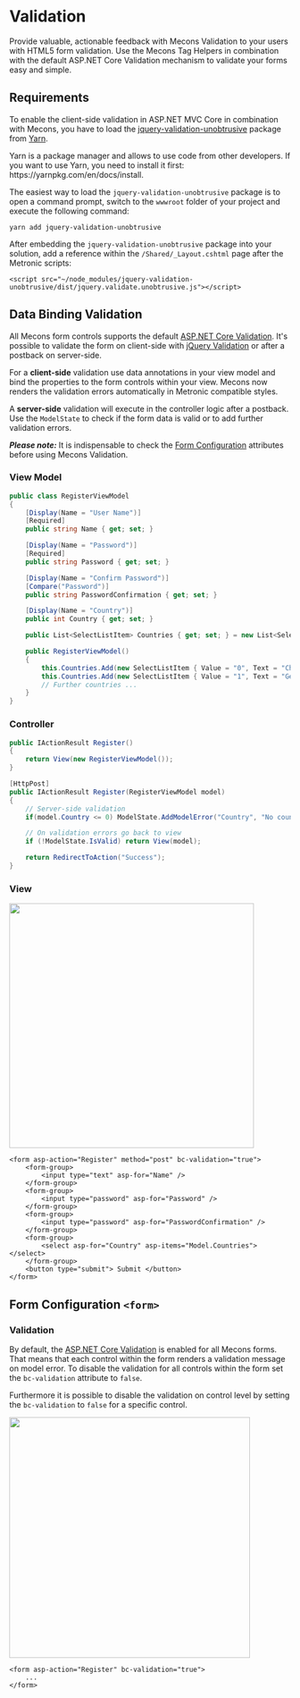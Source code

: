 # Validation

Provide valuable, actionable feedback with Mecons Validation to your users with HTML5 form validation. Use the Mecons Tag Helpers in combination with the default ASP.NET Core Validation mechanism to validate your forms easy and simple.

## Requirements

To enable the client-side validation in ASP.NET MVC Core in combination with Mecons, you have to load the [jquery-validation-unobtrusive](https://yarnpkg.com/en/package/jquery-validation-unobtrusive) package from [Yarn](https://yarnpkg.com).

<div class="alert alert-info">
    Yarn is a package manager and allows to use code from other developers. If you want to use Yarn, you need to install it first: https://yarnpkg.com/en/docs/install.
</div>

The easiest way to load the `jquery-validation-unobtrusive` package is to open a command prompt, switch to the `wwwroot` folder of your project and execute the following command:

```
yarn add jquery-validation-unobtrusive
```

After embedding the `jquery-validation-unobtrusive` package into your solution, add a reference within the `/Shared/_Layout.cshtml` page after the Metronic scripts:

```markup
<script src="~/node_modules/jquery-validation-unobtrusive/dist/jquery.validate.unobtrusive.js"></script>
```

## Data Binding Validation

All Mecons form controls supports the default [ASP.NET Core Validation](https://docs.microsoft.com/en-us/aspnet/core/tutorials/first-mvc-app/validation). It's possible to validate the form on client-side with [jQuery Validation](https://jqueryvalidation.org/) or after a postback on server-side.

For a **client-side** validation use data annotations in your view model and bind the properties to the form controls within your view. Mecons now renders the validation errors automatically in Metronic compatible styles.

A **server-side** validation will execute in the controller logic after a postback. Use the `ModelState` to check if the form data is valid or to add further validation errors.

***Please note:*** It is indispensable to check the [Form Configuration](https://www.brecons.net/Documentation/Mecons/Validation#form-configuration) attributes before using Mecons Validation.

### View Model

```csharp
public class RegisterViewModel
{
    [Display(Name = "User Name")]
    [Required]
    public string Name { get; set; }

    [Display(Name = "Password")]
    [Required]
    public string Password { get; set; }

    [Display(Name = "Confirm Password")]
    [Compare("Password")]
    public string PasswordConfirmation { get; set; }

    [Display(Name = "Country")]
    public int Country { get; set; }

    public List<SelectListItem> Countries { get; set; } = new List<SelectListItem>();

    public RegisterViewModel()
    {
        this.Countries.Add(new SelectListItem { Value = "0", Text = "Choose a country ..." });
        this.Countries.Add(new SelectListItem { Value = "1", Text = "Germany" });
        // Further countries ...
    }
}
```

### Controller

```csharp
public IActionResult Register()
{
    return View(new RegisterViewModel());
}

[HttpPost]
public IActionResult Register(RegisterViewModel model)
{
    // Server-side validation
    if(model.Country <= 0) ModelState.AddModelError("Country", "No country was selected.");

    // On validation errors go back to view
    if (!ModelState.IsValid) return View(model);

    return RedirectToAction("Success");
}
```

### View

<img src="/images/validation_01.png" width="438" alt="">

```markup
<form asp-action="Register" method="post" bc-validation="true">
    <form-group>
        <input type="text" asp-for="Name" />
    </form-group>
    <form-group>
        <input type="password" asp-for="Password" />
    </form-group>
    <form-group>
        <input type="password" asp-for="PasswordConfirmation" />
    </form-group>
    <form-group>
        <select asp-for="Country" asp-items="Model.Countries"></select>
    </form-group>
    <button type="submit"> Submit </button>
</form>
```

## Form Configuration `<form>`

### Validation

By default, the [ASP.NET Core Validation](https://docs.microsoft.com/en-us/aspnet/core/tutorials/first-mvc-app/validation) is enabled for all Mecons forms. That means that each control within the form renders a validation message on model error. To disable the validation for all controls within the form set the `bc-validation` attribute to `false`.

Furthermore it is possible to disable the validation on control level by setting the `bc-validation` to `false` for a specific control.

<img src="/images/validation_02.png" width="431" alt="">

```markup
<form asp-action="Register" bc-validation="true">
    ...
</form>
```